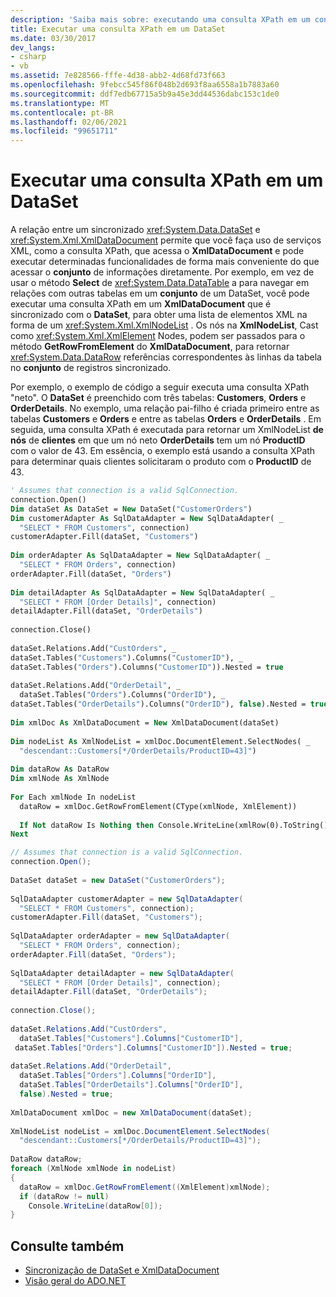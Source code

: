 ```yaml
---
description: 'Saiba mais sobre: executando uma consulta XPath em um conjunto de informações'
title: Executar uma consulta XPath em um DataSet
ms.date: 03/30/2017
dev_langs:
- csharp
- vb
ms.assetid: 7e828566-fffe-4d38-abb2-4d68fd73f663
ms.openlocfilehash: 9febcc545f86f048b2d693f8aa6558a1b7883a60
ms.sourcegitcommit: ddf7edb67715a5b9a45e3dd44536dabc153c1de0
ms.translationtype: MT
ms.contentlocale: pt-BR
ms.lasthandoff: 02/06/2021
ms.locfileid: "99651711"
---
```

# <a name="performing-an-xpath-query-on-a-dataset"></a>Executar uma consulta XPath em um DataSet

A relação entre um sincronizado <xref:System.Data.DataSet> e <xref:System.Xml.XmlDataDocument> permite que você faça uso de serviços XML, como a consulta XPath, que acessa o **XmlDataDocument** e pode executar determinadas funcionalidades de forma mais conveniente do que acessar o **conjunto** de informações diretamente. Por exemplo, em vez de usar o método **Select** de <xref:System.Data.DataTable> a para navegar em relações com outras tabelas em um **conjunto** de um DataSet, você pode executar uma consulta XPath em um **XmlDataDocument** que é sincronizado com o **DataSet**, para obter uma lista de elementos XML na forma de um <xref:System.Xml.XmlNodeList> . Os nós na **XmlNodeList**, Cast como <xref:System.Xml.XmlElement> Nodes, podem ser passados para o método **GetRowFromElement** do **XmlDataDocument**, para retornar <xref:System.Data.DataRow> referências correspondentes às linhas da tabela no **conjunto** de registros sincronizado.  
  
 Por exemplo, o exemplo de código a seguir executa uma consulta XPath "neto". O **DataSet** é preenchido com três tabelas: **Customers**, **Orders** e **OrderDetails**. No exemplo, uma relação pai-filho é criada primeiro entre as tabelas **Customers** e **Orders** e entre as tabelas **Orders** e **OrderDetails** . Em seguida, uma consulta XPath é executada para retornar um XmlNodeList **de nós** de **clientes** em que um nó neto **OrderDetails** tem um nó **ProductID** com o valor de 43. Em essência, o exemplo está usando a consulta XPath para determinar quais clientes solicitaram o produto com o **ProductID** de 43.  
  
```vb  
' Assumes that connection is a valid SqlConnection.  
connection.Open()  
Dim dataSet As DataSet = New DataSet("CustomerOrders")  
Dim customerAdapter As SqlDataAdapter = New SqlDataAdapter( _  
  "SELECT * FROM Customers", connection)  
customerAdapter.Fill(dataSet, "Customers")  
  
Dim orderAdapter As SqlDataAdapter = New SqlDataAdapter( _  
  "SELECT * FROM Orders", connection)  
orderAdapter.Fill(dataSet, "Orders")  
  
Dim detailAdapter As SqlDataAdapter = New SqlDataAdapter( _  
  "SELECT * FROM [Order Details]", connection)  
detailAdapter.Fill(dataSet, "OrderDetails")  
  
connection.Close()  
  
dataSet.Relations.Add("CustOrders", _  
dataSet.Tables("Customers").Columns("CustomerID"), _  
dataSet.Tables("Orders").Columns("CustomerID")).Nested = true  
  
dataSet.Relations.Add("OrderDetail", _  
  dataSet.Tables("Orders").Columns("OrderID"), _  
dataSet.Tables("OrderDetails").Columns("OrderID"), false).Nested = true  
  
Dim xmlDoc As XmlDataDocument = New XmlDataDocument(dataSet)
  
Dim nodeList As XmlNodeList = xmlDoc.DocumentElement.SelectNodes( _  
  "descendant::Customers[*/OrderDetails/ProductID=43]")  
  
Dim dataRow As DataRow  
Dim xmlNode As XmlNode  
  
For Each xmlNode In nodeList  
  dataRow = xmlDoc.GetRowFromElement(CType(xmlNode, XmlElement))  
  
  If Not dataRow Is Nothing then Console.WriteLine(xmlRow(0).ToString())  
Next  
```  
  
```csharp  
// Assumes that connection is a valid SqlConnection.  
connection.Open();  
  
DataSet dataSet = new DataSet("CustomerOrders");  
  
SqlDataAdapter customerAdapter = new SqlDataAdapter(  
  "SELECT * FROM Customers", connection);  
customerAdapter.Fill(dataSet, "Customers");  
  
SqlDataAdapter orderAdapter = new SqlDataAdapter(  
  "SELECT * FROM Orders", connection);  
orderAdapter.Fill(dataSet, "Orders");  
  
SqlDataAdapter detailAdapter = new SqlDataAdapter(  
  "SELECT * FROM [Order Details]", connection);  
detailAdapter.Fill(dataSet, "OrderDetails");  
  
connection.Close();  
  
dataSet.Relations.Add("CustOrders",  
  dataSet.Tables["Customers"].Columns["CustomerID"],  
 dataSet.Tables["Orders"].Columns["CustomerID"]).Nested = true;  
  
dataSet.Relations.Add("OrderDetail",  
  dataSet.Tables["Orders"].Columns["OrderID"],  
  dataSet.Tables["OrderDetails"].Columns["OrderID"],
  false).Nested = true;  
  
XmlDataDocument xmlDoc = new XmlDataDocument(dataSet);
  
XmlNodeList nodeList = xmlDoc.DocumentElement.SelectNodes(  
  "descendant::Customers[*/OrderDetails/ProductID=43]");  
  
DataRow dataRow;  
foreach (XmlNode xmlNode in nodeList)  
{  
  dataRow = xmlDoc.GetRowFromElement((XmlElement)xmlNode);  
  if (dataRow != null)  
    Console.WriteLine(dataRow[0]);  
}  
```  
  
## <a name="see-also"></a>Consulte também

- [Sincronização de DataSet e XmlDataDocument](dataset-and-xmldatadocument-synchronization.md)
- [Visão geral do ADO.NET](../ado-net-overview.md)
